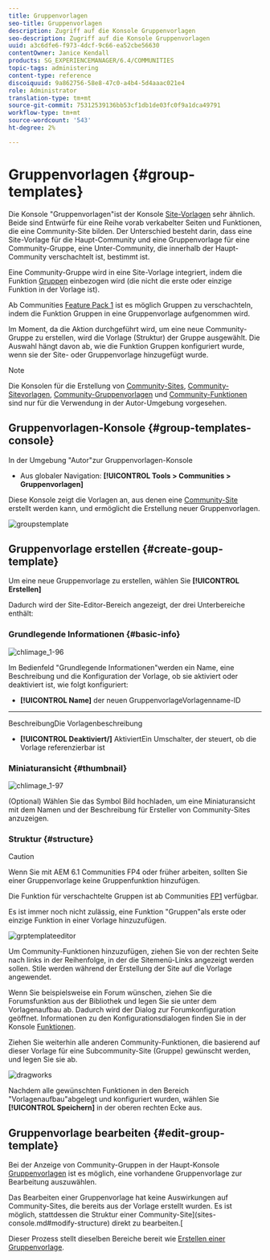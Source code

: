 ```yaml
---
title: Gruppenvorlagen
seo-title: Gruppenvorlagen
description: Zugriff auf die Konsole Gruppenvorlagen
seo-description: Zugriff auf die Konsole Gruppenvorlagen
uuid: a3c6dfe6-f973-4dcf-9c66-ea52cbe56630
contentOwner: Janice Kendall
products: SG_EXPERIENCEMANAGER/6.4/COMMUNITIES
topic-tags: administering
content-type: reference
discoiquuid: 9a862756-58e8-47c0-a4b4-5d4aaac021e4
role: Administrator
translation-type: tm+mt
source-git-commit: 75312539136bb53cf1db1de03fc0f9a1dca49791
workflow-type: tm+mt
source-wordcount: '543'
ht-degree: 2%

---
```



# Gruppenvorlagen {#group-templates}

Die Konsole &quot;Gruppenvorlagen&quot;ist der Konsole [Site-Vorlagen](sites.md) sehr ähnlich. Beide sind Entwürfe für eine Reihe vorab verkabelter Seiten und Funktionen, die eine Community-Site bilden. Der Unterschied besteht darin, dass eine Site-Vorlage für die Haupt-Community und eine Gruppenvorlage für eine Community-Gruppe, eine Unter-Community, die innerhalb der Haupt-Community verschachtelt ist, bestimmt ist.

Eine Community-Gruppe wird in eine Site-Vorlage integriert, indem die Funktion [Gruppen](functions.md#groups-function) einbezogen wird (die nicht die erste oder einzige Funktion in der Vorlage ist).

Ab Communities [Feature Pack 1](deploy-communities.md#latestfeaturepack) ist es möglich Gruppen zu verschachteln, indem die Funktion Gruppen in eine Gruppenvorlage aufgenommen wird.

Im Moment, da die Aktion durchgeführt wird, um eine neue Community-Gruppe zu erstellen, wird die Vorlage (Struktur) der Gruppe ausgewählt. Die Auswahl hängt davon ab, wie die Funktion Gruppen konfiguriert wurde, wenn sie der Site- oder Gruppenvorlage hinzugefügt wurde.

>[!NOTE]
>
>Die Konsolen für die Erstellung von [Community-Sites](sites-console.md), [Community-Sitevorlagen](sites.md), [Community-Gruppenvorlagen](tools-groups.md) und [Community-Funktionen](functions.md) sind nur für die Verwendung in der Autor-Umgebung vorgesehen.

## Gruppenvorlagen-Konsole {#group-templates-console}

In der Umgebung &quot;Autor&quot;zur Gruppenvorlagen-Konsole

* Aus globaler Navigation: **[!UICONTROL Tools > Communities > Gruppenvorlagen]**

Diese Konsole zeigt die Vorlagen an, aus denen eine [Community-Site](sites-console.md) erstellt werden kann, und ermöglicht die Erstellung neuer Gruppenvorlagen.

![groupstemplate](assets/groupstemplate.png)

## Gruppenvorlage erstellen {#create-goup-template}

Um eine neue Gruppenvorlage zu erstellen, wählen Sie **[!UICONTROL Erstellen]**

Dadurch wird der Site-Editor-Bereich angezeigt, der drei Unterbereiche enthält:

### Grundlegende Informationen {#basic-info}

![chlimage_1-96](assets/chlimage_1-96.png)

Im Bedienfeld &quot;Grundlegende Informationen&quot;werden ein Name, eine Beschreibung und die Konfiguration der Vorlage, ob sie aktiviert oder deaktiviert ist, wie folgt konfiguriert:

* **[!UICONTROL Name]**
der neuen GruppenvorlageVorlagenname-ID

* ****
BeschreibungDie Vorlagenbeschreibung

* **[!UICONTROL Deaktiviert/]**
AktiviertEin Umschalter, der steuert, ob die Vorlage referenzierbar ist

### Miniaturansicht  {#thumbnail}

![chlimage_1-97](assets/chlimage_1-97.png)

(Optional) Wählen Sie das Symbol Bild hochladen, um eine Miniaturansicht mit dem Namen und der Beschreibung für Ersteller von Community-Sites anzuzeigen.

### Struktur {#structure}

>[!CAUTION]
>
>Wenn Sie mit AEM 6.1 Communities FP4 oder früher arbeiten, sollten Sie einer Gruppenvorlage keine Gruppenfunktion hinzufügen.
>
>Die Funktion für verschachtelte Gruppen ist ab Communities [FP1](communities.md#latestfeaturepack) verfügbar.
>
>Es ist immer noch nicht zulässig, eine Funktion &quot;Gruppen&quot;als erste oder einzige Funktion in einer Vorlage hinzuzufügen.

![grptemplateeditor](assets/grptemplateeditor.png)

Um Community-Funktionen hinzuzufügen, ziehen Sie von der rechten Seite nach links in der Reihenfolge, in der die Sitemenü-Links angezeigt werden sollen. Stile werden während der Erstellung der Site auf die Vorlage angewendet.

Wenn Sie beispielsweise ein Forum wünschen, ziehen Sie die Forumsfunktion aus der Bibliothek und legen Sie sie unter dem Vorlagenaufbau ab. Dadurch wird der Dialog zur Forumkonfiguration geöffnet. Informationen zu den Konfigurationsdialogen finden Sie in der Konsole [Funktionen](functions.md).

Ziehen Sie weiterhin alle anderen Community-Funktionen, die basierend auf dieser Vorlage für eine Subcommunity-Site (Gruppe) gewünscht werden, und legen Sie sie ab.

![dragworks](assets/dragfunctions.png)

Nachdem alle gewünschten Funktionen in den Bereich &quot;Vorlagenaufbau&quot;abgelegt und konfiguriert wurden, wählen Sie **[!UICONTROL Speichern]** in der oberen rechten Ecke aus.

## Gruppenvorlage bearbeiten {#edit-group-template}

Bei der Anzeige von Community-Gruppen in der Haupt-Konsole [Gruppenvorlagen](#group-templates-console) ist es möglich, eine vorhandene Gruppenvorlage zur Bearbeitung auszuwählen.

Das Bearbeiten einer Gruppenvorlage hat keine Auswirkungen auf Community-Sites, die bereits aus der Vorlage erstellt wurden. Es ist möglich, stattdessen die Struktur einer Community-Site](sites-console.md#modify-structure) direkt zu bearbeiten.[

Dieser Prozess stellt dieselben Bereiche bereit wie [Erstellen einer Gruppenvorlage](#create-goup-template).
